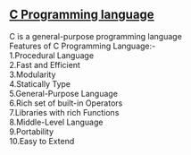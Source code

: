 ## [C Programming language](https://github.com/sakshimunde18/C-language/tree/main/C-%20language)
C is a general-purpose programming language <br>
Features of C Programming Language:-<br>
1.Procedural Language<br>
2.Fast and Efficient<br>
3.Modularity<br>
4.Statically Type<br>
5.General-Purpose Language<br>
6.Rich set of built-in Operators<br>
7.Libraries with rich Functions<br>
8.Middle-Level Language<br>
9.Portability<br>
10.Easy to Extend<br>
 

